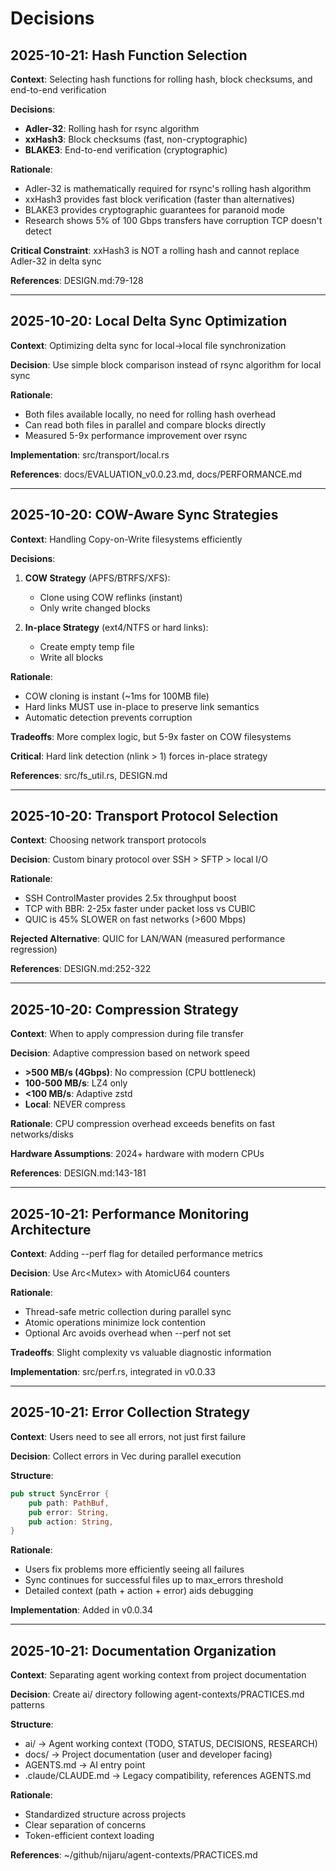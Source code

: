# Decisions

## 2025-10-21: Hash Function Selection

**Context**: Selecting hash functions for rolling hash, block checksums, and end-to-end verification

**Decisions**:
- **Adler-32**: Rolling hash for rsync algorithm
- **xxHash3**: Block checksums (fast, non-cryptographic)
- **BLAKE3**: End-to-end verification (cryptographic)

**Rationale**:
- Adler-32 is mathematically required for rsync's rolling hash algorithm
- xxHash3 provides fast block verification (faster than alternatives)
- BLAKE3 provides cryptographic guarantees for paranoid mode
- Research shows 5% of 100 Gbps transfers have corruption TCP doesn't detect

**Critical Constraint**: xxHash3 is NOT a rolling hash and cannot replace Adler-32 in delta sync

**References**: DESIGN.md:79-128

---

## 2025-10-20: Local Delta Sync Optimization

**Context**: Optimizing delta sync for local→local file synchronization

**Decision**: Use simple block comparison instead of rsync algorithm for local sync

**Rationale**:
- Both files available locally, no need for rolling hash overhead
- Can read both files in parallel and compare blocks directly
- Measured 5-9x performance improvement over rsync

**Implementation**: src/transport/local.rs

**References**: docs/EVALUATION_v0.0.23.md, docs/PERFORMANCE.md

---

## 2025-10-20: COW-Aware Sync Strategies

**Context**: Handling Copy-on-Write filesystems efficiently

**Decisions**:
1. **COW Strategy** (APFS/BTRFS/XFS):
   - Clone using COW reflinks (instant)
   - Only write changed blocks

2. **In-place Strategy** (ext4/NTFS or hard links):
   - Create empty temp file
   - Write all blocks

**Rationale**:
- COW cloning is instant (~1ms for 100MB file)
- Hard links MUST use in-place to preserve link semantics
- Automatic detection prevents corruption

**Tradeoffs**: More complex logic, but 5-9x faster on COW filesystems

**Critical**: Hard link detection (nlink > 1) forces in-place strategy

**References**: src/fs_util.rs, DESIGN.md

---

## 2025-10-20: Transport Protocol Selection

**Context**: Choosing network transport protocols

**Decision**: Custom binary protocol over SSH > SFTP > local I/O

**Rationale**:
- SSH ControlMaster provides 2.5x throughput boost
- TCP with BBR: 2-25x faster under packet loss vs CUBIC
- QUIC is 45% SLOWER on fast networks (>600 Mbps)

**Rejected Alternative**: QUIC for LAN/WAN (measured performance regression)

**References**: DESIGN.md:252-322

---

## 2025-10-20: Compression Strategy

**Context**: When to apply compression during file transfer

**Decision**: Adaptive compression based on network speed
- **>500 MB/s (4Gbps)**: No compression (CPU bottleneck)
- **100-500 MB/s**: LZ4 only
- **<100 MB/s**: Adaptive zstd
- **Local**: NEVER compress

**Rationale**: CPU compression overhead exceeds benefits on fast networks/disks

**Hardware Assumptions**: 2024+ hardware with modern CPUs

**References**: DESIGN.md:143-181

---

## 2025-10-21: Performance Monitoring Architecture

**Context**: Adding --perf flag for detailed performance metrics

**Decision**: Use Arc<Mutex<PerformanceMonitor>> with AtomicU64 counters

**Rationale**:
- Thread-safe metric collection during parallel sync
- Atomic operations minimize lock contention
- Optional Arc avoids overhead when --perf not set

**Tradeoffs**: Slight complexity vs valuable diagnostic information

**Implementation**: src/perf.rs, integrated in v0.0.33

---

## 2025-10-21: Error Collection Strategy

**Context**: Users need to see all errors, not just first failure

**Decision**: Collect errors in Vec<SyncError> during parallel execution

**Structure**:
```rust
pub struct SyncError {
    pub path: PathBuf,
    pub error: String,
    pub action: String,
}
```

**Rationale**:
- Users fix problems more efficiently seeing all failures
- Sync continues for successful files up to max_errors threshold
- Detailed context (path + action + error) aids debugging

**Implementation**: Added in v0.0.34

---

## 2025-10-21: Documentation Organization

**Context**: Separating agent working context from project documentation

**Decision**: Create ai/ directory following agent-contexts/PRACTICES.md patterns

**Structure**:
- ai/ → Agent working context (TODO, STATUS, DECISIONS, RESEARCH)
- docs/ → Project documentation (user and developer facing)
- AGENTS.md → AI entry point
- .claude/CLAUDE.md → Legacy compatibility, references AGENTS.md

**Rationale**:
- Standardized structure across projects
- Clear separation of concerns
- Token-efficient context loading

**References**: ~/github/nijaru/agent-contexts/PRACTICES.md
